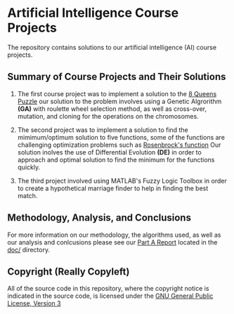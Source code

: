 Artificial Intelligence Course Projects
========================================

The repository contains solutions to our artificial intelligence (AI) course projects.


Summary of Course Projects and Their Solutions
----------------------------------------------

1.  The first course project was to implement a solution to the [8 Queens Puzzle](https://en.wikipedia.org/wiki/8_queens)
    our solution to the problem involves using a Genetic Algrorithm **(GA)** with roulette wheel selection method,
    as well as cross-over, mutation, and cloning for the operations on the chromosomes.

2.  The second project was to implement a solution to find the mimimum/optimum solution to five functions, some of
    the functions are challenging optimization problems such as [Rosenbrock's function](http://en.wikipedia.org/wiki/Rosenbrock_function)
    Our solution inolves the use of Differential Evolution **(DE)** in order to approach and optimal solution to find the
    minimum for the functions quickly.

3.  The third project involved using MATLAB's Fuzzy Logic Toolbox in order to create a hypothetical marriage finder
    to help in finding the best match.


Methodology, Analysis, and Conclusions
---------------------------------------

For more information on our methodology, the algorithms used, as well as our analysis and conlcusions please see
our [Part A Report](doc/Project%20Part%20A%20Report.pdf) located in the [doc/](doc/) directory.


Copyright (Really Copyleft)
---------------------------

All of the source code in this repository, where the copyright notice is indicated in the source
code, is licensed under the [GNU General Public License, Version 3](http://www.gnu.org/licenses/gpl.html)
